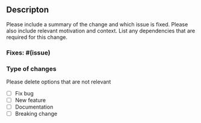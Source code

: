 ## Descripton

Please include a summary of the change and which issue is fixed. Please also include relevant motivation and context. List any dependencies that are required for this change.

### Fixes: #(issue)

### Type of changes

Please delete options that are not relevant

- [ ] Fix bug
- [ ] New feature
- [ ] Documentation
- [ ] Breaking change
